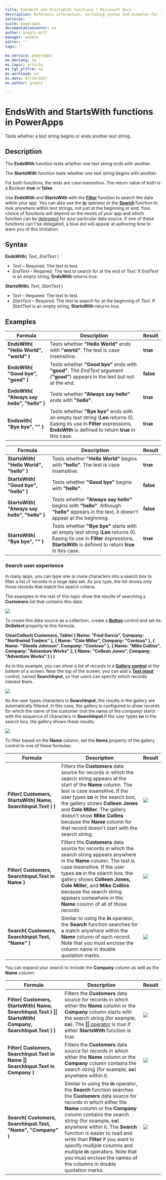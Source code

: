 ```yaml
---
title: EndsWith and StartsWith functions | Microsoft Docs
description: Reference information, including syntax and examples for the EndsWith and StartsWith functions in PowerApps
services: ''
suite: powerapps
documentationcenter: na
author: gregli-msft
manager: anneta
editor: ''
tags: ''

ms.service: powerapps
ms.devlang: na
ms.topic: article
ms.tgt_pltfrm: na
ms.workload: na
ms.date: 07/24/2017
ms.author: gregli

---
```

# EndsWith and StartsWith functions in PowerApps
Tests whether a text string begins or ends another text string.

## Description
The **EndsWith** function tests whether one text string ends with another.

The **StartsWith** function tests whether one text string begins with another.    

For both functions, the tests are case insensitive.  The return value of both is a Boolean **true** or **false**.  

Use **EndsWith** and **StartsWith** with the **[Filter](function-filter-lookup.md)** function to search the data within your app. You can also use the **[in](operators.md#in-and-exactin-operators)** operator or the **[Search](function-filter-lookup.md)** function to look anywhere within text strings, not just at the beginning or end.  Your choice of functions will depend on the needs of your app and which function can be [delegated](../maker/delegation-overview.md) for your particular data source.  If one of these functions can't be delegated, a blue dot will appear at authoring time to warn you of this limitation.

## Syntax
**EndsWith**( *Text*, *EndText* )

* *Text* – Required.  The text to test.
* *EndText* – Required.  The text to search for at the end of *Text*.  If *EndText* is an empty string, **EndsWith** returns *true*.

**StartsWith**( *Text*, *StartText* )

* *Text* – Required.  The text to test.
* *StartText* – Required.  The text to search for at the beginning of *Text*.  If *StartText* is an empty string, **StartsWith** returns *true*.

## Examples
| Formula | Description | Result |
| --- | --- | --- |
| **EndsWith( "Hello World", "world" )** |Tests whether **"Hello World"** ends with **"world"**.  The test is case insensitive. |**true** |
| **EndsWith( "Good bye", "good" )** |Tests whether **"Good bye"** ends with **"good"**.  The *EndText* argument (**"good"**) appears in the text but not at the end. |**false** |
| **EndsWith( "Always say hello", "hello" )** |Tests whether **"Always say hello"** ends with **"hello"**. |**true** |
| **Endswith( "Bye bye", "" )** |Tests whether **"Bye bye"** ends with an empty text string (**Len** returns 0).  Easing its use in **Filter** expressions, **EndsWith** is defined to return **true** in this case. |**true** |

| Formula | Description | Result |
| --- | --- | --- |
| **StartsWith( "Hello World", "hello" )** |Tests whether **"Hello World"** begins with **"hello"**.  The test is case insensitive. |**true** |
| **StartsWith( "Good bye", "hello" )** |Tests whether **"Good bye"** begins with **"hello"**. |**false** |
| **StartsWith( "Always say hello", "hello" )** |Tests whether **"Always say hello"** begins with **"hello"**.  Although **"hello"** appears in the text, it doesn't appear at the beginning. |**false** |
| **StartsWith( "Bye bye", "" )** |Tests whether **"Bye bye"** starts with an empty text string (**Len** returns 0).  Easing its use in **Filter** expressions, **StartsWith** is defined to return **true** in this case. |**true** |

### Search user experience
In many apps, you can type one or more characters into a search box to filter a list of records in a large data set. As you type, the list shows only those records that match the search criteria.

The examples in the rest of this topic show the results of searching a **Customers** list that contains this data:

![](media/function-startswith/customers.png)

To create this data source as a collection, create a **[Button](../maker/controls/control-button.md)** control and set its **OnSelect** property to this formula:

**ClearCollect( Customers, Table( { Name: "Fred Garcia", Company: "Northwind Traders" }, { Name: "Cole Miller", Company: "Contoso" }, { Name: "Glenda Johnson", Company: "Contoso" }, { Name: "Mike Collins", Company: "Adventure Works" }, { Name: "Colleen Jones", Company: "Adventure Works" } ) )**

As in this example, you can show a list of records in a [**Gallery control**](../maker/controls/control-gallery.md) at the bottom of a screen. Near the top of the screen, you can add a [**Text input**](../controls/control-text-input.md) control, named **SearchInput**, so that users can specify which records interest them.

![](media/function-startswith/customers-ux-unfiltered.png)

As the user types characters in **SearchInput**, the results in the gallery are automatically filtered. In this case, the gallery is configured to show records for which the name of the customer (not the name of the company) starts with the sequence of characters in **SearchInput**.If the user types **co** in the search box, the gallery shows these results:

![](media/function-startswith/customers-ux-startswith-co.png)

To filter based on the **Name** column, set the **Items** property of the gallery control to one of these formulas:

| Formula | Description | Result |
| --- | --- | --- |
| **Filter( Customers, StartsWith( Name, SearchInput.Text ) )** |Filters the **Customers** data source for records in which the search string appears at the start of the **Name** column. The test is case insensitive. If the user types **co** in the search box, the gallery shows **Colleen Jones** and **Cole Miller**. The gallery doesn't show **Mike Collins** because the **Name** column for that record doesn't start with the search string. |<style> img { max-width: none } </style> ![](media/function-startswith/customers-name-co-startswith.png) |
| **Filter( Customers, SearchInput.Text in Name )** |Filters the **Customers** data source for records in which the search string appears anywhere in the **Name** column. The test is case insensitive. If the user types **co** in the search box, the gallery shows **Colleen Jones,** **Cole Miller,** and **Mike Collins** because the search string appears somewhere in the **Name** column of all of those records. |<style> img { max-width: none } </style> ![](media/function-startswith/customers-name-co-contains.png) |
| **Search( Customers, SearchInput.Text, "Name" )** |Similar to using the **in** operator, the **Search** function searches for a match anywhere within the **Name** column of each record. Note that you must enclose the column name in double quotation marks. |<style> img { max-width: none } </style> ![](media/function-startswith/customers-name-co-contains.png) |

You can expand your search to include the **Company** column as well as the **Name** column:

| Formula | Description | Result |
| --- | --- | --- |
| **Filter( Customers, StartsWith( Name, SearchInput.Text ) &#124;&#124; StartsWith( Company, SearchInput.Text ) )** |Filters the **Customers** data source for records in which either the **Name** column or the  **Company** column starts with the search string (for example, **co**).  The [**&#124;&#124;** operator](operators.md) is *true* if either **StartsWith** function is *true*. |<style> img { max-width: none } </style> ![](media/function-startswith/customers-all-co-startswith.png) |
| **Filter( Customers, SearchInput.Text in Name &#124;&#124; SearchInput.Text in Company )** |Filters the **Customers** data source for records in which either the **Name** column or the **Company** column contains the search string (for example, **co**) anywhere within it. |<style> img { max-width: none } </style> ![](media/function-startswith/customers-all-co-contains.png) |
| **Search( Customers, SearchInput.Text, "Name", "Company" )** |Similar to using the **in** operator, the **Search** function searches the **Customers** data source for records in which either the **Name** column or the **Company** column contains the search string (for example, **co**) anywhere within it. The **Search** function is easier to read and write than **Filter** if you want to specify multiple columns and multiple **in** operators. Note that you must enclose the names of the columns in double quotation marks. |<style> img { max-width: none } </style> ![](media/function-startswith/customers-all-co-contains.png) |

